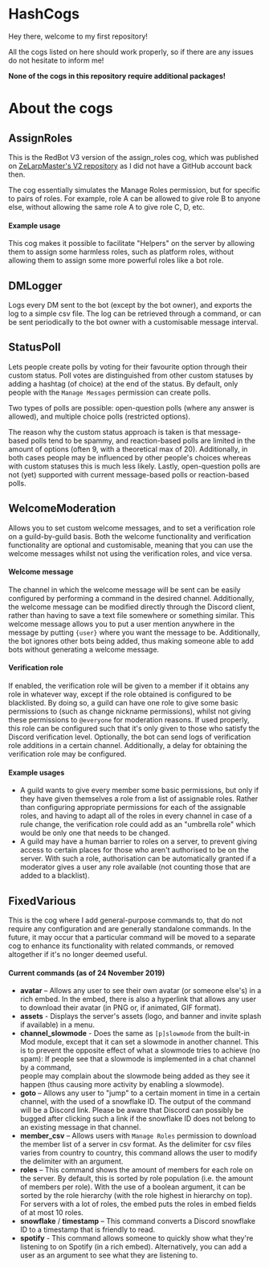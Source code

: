 # HashCogs

Hey there, welcome to my first repository!

All the cogs listed on here should work properly, so if there are any issues do not hesitate to inform me!

**None of the cogs in this repository require additional packages!**

# About the cogs

## AssignRoles
This is the RedBot V3 version of the assign_roles cog, which was published on 
[ZeLarpMaster's V2 repository](https://github.com/ZeLarpMaster/ZeCogs) as I did not have a GitHub account back then.

The cog essentially simulates the Manage Roles permission, but for specific to pairs of roles. 
For example, role A can be allowed to give role B to anyone else, without allowing the same role A to give role C, D, etc.

#### Example usage
This cog makes it possible to facilitate "Helpers" on the server by allowing them to assign some harmless roles, 
such as platform roles, without allowing them to assign some more powerful roles like a bot role.


## DMLogger
Logs every DM sent to the bot (except by the bot owner), and exports the log to a simple csv file.
The log can be retrieved through a command, or can be sent periodically to the bot owner 
with a customisable message interval.

## StatusPoll

Lets people create polls by voting for their favourite option through their custom status. 
Poll votes are distinguished from other custom statuses by adding a hashtag (of choice) at the end of the status.
By default, only people with the `Manage Messages` permission can create polls.

Two types of polls are possible: open-question polls (where any answer is allowed), and multiple choice polls (restricted options).

The reason why the custom status approach is taken is that message-based polls tend to be spammy, 
and reaction-based polls are limited in the amount of options (often 9, with a theoretical max of 20). Additionally, 
in both cases people may be influenced by other people's choices whereas with custom statuses this is much less likely.
Lastly, open-question polls are not (yet) supported with current message-based polls or reaction-based polls.



## WelcomeModeration

Allows you to set custom welcome messages, and to set a verification role on a guild-by-guild basis. 
Both the welcome functionality and verification functionality are optional and customisable, 
meaning that you can use the welcome messages whilst not using the verification roles, and vice versa.

#### Welcome message
The channel in which the welcome message will be sent can be easily configured by performing a command in the desired channel. 
Additionally, the welcome message can be modified directly through the Discord client, 
rather than having to save a text file somewhere or something similar. 
This welcome message allows you to put a user mention anywhere in the message by putting `{user}` where you want the message to be. 
Additionally, the bot ignores other bots being added, thus making someone able to add bots without generating a welcome message.

#### Verification role
If enabled, the verification role will be given to a member if it obtains any role in whatever way, 
except if the role obtained is configured to be blacklisted. By doing so, 
a guild can have one role to give some basic permissions to (such as change nickname permissions), 
whilst not giving these permissions to `@everyone` for moderation reasons. 
If used properly, this role can be configured such that it's only given to those who satisfy the Discord verification level.
Optionally, the bot can send logs of verification role additions in a certain channel. 
Additionally, a delay for obtaining the verification role may be configured.

#### Example usages
- A guild wants to give every member some basic permissions, but only if they have given themselves a role from a list of assignable roles. 
Rather than configuring appropriate permissions for each of the assignable roles, 
and having to adapt all of the roles in every channel in case of a rule change, 
the verification role could add as an "umbrella role" which would be only one that needs to be changed.
- A guild may have a human barrier to roles on a server, 
to prevent giving access to certain places for those who aren't authorised to be on the server. 
With such a role, authorisation can be automatically granted if a moderator gives a user any role available 
(not counting those that are added to a blacklist).

## FixedVarious

This is the cog where I add general-purpose commands to, that do not require any configuration and are generally standalone commands. 
In the future, it may occur that a particular command will be moved to a separate cog to enhance its functionality with related commands, 
or removed altogether if it's no longer deemed useful.

#### Current commands (as of 24 November 2019)
- **avatar** – Allows any user to see their own avatar (or someone else's) in a rich embed. In the embed, there is also a hyperlink that allows any user to download their avatar (in PNG or, if animated, GIF format).
- **assets** - Displays the server's assets (logo, and banner and invite splash if available) in a menu.
- **channel_slowmode** - Does the same as `[p]slowmode` from the built-in Mod module, except that it can set a slowmode in another channel.
This is to prevent the opposite effect of what a slowmode tries to achieve (no spam):
If people see that a slowmode is implemented in a chat channel by a command,  
people may complain about the slowmode being added as they see it happen (thus causing more activity by enabling a slowmode). 
- **goto** – Allows any user to "jump" to a certain moment in time in a certain channel, with the used of a snowflake ID. 
The output of the command will be a Discord link. 
Please be aware that Discord can possibly be bugged after clicking such a link 
if the snowflake ID does not belong to an existing message in that channel.
- **member_csv** – Allows users with `Manage Roles` permission to download the member list of a server in csv format. 
As the delimiter for csv files varies from country to country, this command allows the user to modify the delimiter with an argument.
- **roles** – This command shows the amount of members for each role on the server. 
By default, this is sorted by role population (i.e. the amount of members per role). 
With the use of a boolean argument, it can be sorted by the role hierarchy (with the role highest in hierarchy on top). 
For servers with a lot of roles, the embed puts the roles in embed fields of at most 10 roles.
- **snowflake** / **timestamp** – This command converts a Discord snowflake ID to a timestamp that is friendly to read.
- **spotify** - This command allows someone to quickly show what they're listening to on Spotify (in a rich embed). 
Alternatively, you can add a user as an argument to see what they are listening to.
